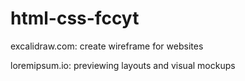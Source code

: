 # html-css-fccyt

excalidraw.com:
    create wireframe for websites

loremipsum.io:
    previewing layouts and visual mockups
    
